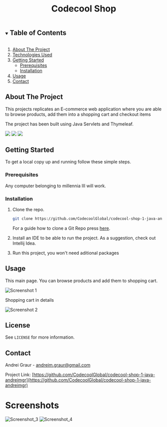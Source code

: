 <!-- PROJECT LOGO -->
<h1 align="center">Codecool Shop</h1>


<!-- TABLE OF CONTENTS -->
<details open="open">
  <summary><h2 style="display: inline-block">Table of Contents</h2></summary>
  <ol>
    <li>
      <a href="#about-the-project">About The Project</a>
    </li>
    <li>
      <a href="#technologies-used">Technologies Used</a>
    </li>
    <li>
      <a href="#getting-started">Getting Started</a>
      <ul>
        <li><a href="#prerequisites">Prerequisites</a></li>
        <li><a href="#installation">Installation</a></li>
      </ul>
    </li>
    <li><a href="#usage">Usage</a></li>
    <li><a href="#contact">Contact</a></li>
  </ol>
</details>



<!-- ABOUT THE PROJECT -->
## About The Project

This projects replicates an E-commerce web application where you are able to browse products, add them into a shopping cart and checkout items

The project has been built using Java Servlets and Thymeleaf.


<!-- TECHNOLOGIES USED -->
![](https://img.shields.io/badge/Backend-Java-informational?style=flat&logo=java&logoColor=white&color=2bbc8a)
![](https://img.shields.io/badge/Templating-Thymeleaf-informational?style=flat&logo=thymeleaf&logoColor=white&color=2bbc8a)
![](https://img.shields.io/badge/Database-PostgreSQL-informational?style=flat&logo=postgresql&logoColor=white&color=2bbc8a)


<!-- GETTING STARTED -->
## Getting Started

To get a local copy up and running follow these simple steps.
    

### Prerequisites

Any computer belonging to millennia III will work.
    

### Installation

1. Clone the repo.
   ```sh
   git clone https://github.com/CodecoolGlobal/codecool-shop-1-java-andreimgr
   ```
   For a guide how to clone a Git Repo press [here](https://docs.github.com/en/github/creating-cloning-and-archiving-repositories/cloning-a-repository-from-github/cloning-a-repository).

2. Install an IDE to be able to run the project. As a suggestion, check out Intellij Idea.

3. Run this project, you won't need aditional packages

<!-- USAGE EXAMPLES -->
## Usage

This main page. You can browse products and add them to shopping cart.

![Screenshot 1](https://user-images.githubusercontent.com/67429581/130439116-714d35b1-c2ac-43d8-9200-fffc5e34e029.png)
    
Shopping cart in details
    
![Screenshot 2](https://user-images.githubusercontent.com/67429581/130439125-6988ecad-a75b-4416-ba5b-88baca0336f3.png)

<!-- LICENSE -->
## License

See `LICENSE` for more information.

<!-- CONTACT -->
## Contact

Andrei Graur - [andreim.graur@gmail.com](andreim.graur@gmail.com)

Project Link: [https://github.com/CodecoolGlobal/codecool-shop-1-java-andreimgr](https://github.com/CodecoolGlobal/codecool-shop-1-java-andreimgr)




<!-- MARKDOWN LINKS & IMAGES -->
<!-- https://www.markdownguide.org/basic-syntax/#reference-style-links -->
[contributors-shield]: https://img.shields.io/github/contributors/github_username/repo.svg?style=for-the-badge
[contributors-url]: https://github.com/github_username/repo_name/graphs/contributors
[forks-shield]: https://img.shields.io/github/forks/github_username/repo.svg?style=for-the-badge
[forks-url]: https://github.com/github_username/repo_name/network/members
[stars-shield]: https://img.shields.io/github/stars/github_username/repo.svg?style=for-the-badge
[stars-url]: https://github.com/github_username/repo_name/stargazers
[issues-shield]: https://img.shields.io/github/issues/github_username/repo.svg?style=for-the-badge
[issues-url]: https://github.com/github_username/repo_name/issues
[license-shield]: https://img.shields.io/github/license/github_username/repo.svg?style=for-the-badge
[license-url]: https://github.com/github_username/repo_name/blob/master/LICENSE.txt
[linkedin-shield]: https://img.shields.io/badge/-LinkedIn-black.svg?style=for-the-badge&logo=linkedin&colorB=555
[linkedin-url]: https://linkedin.com/in/github_username

# Screenshots
![Screenshot_3](https://user-images.githubusercontent.com/67429581/130439116-714d35b1-c2ac-43d8-9200-fffc5e34e029.png)
![Screenshot_4](https://user-images.githubusercontent.com/67429581/130439125-6988ecad-a75b-4416-ba5b-88baca0336f3.png)
